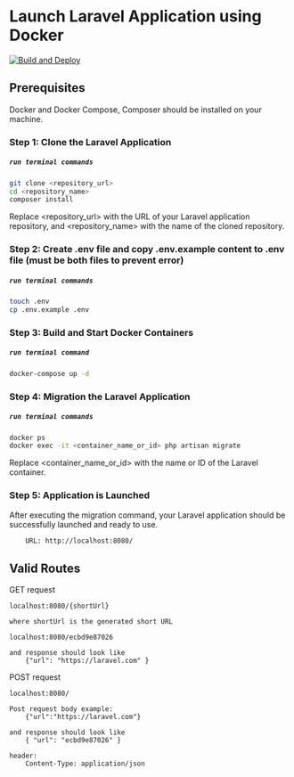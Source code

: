 # Launch Laravel Application using Docker
[![Build and Deploy](https://github.com/Imantz/slim-link/actions/workflows/main.yml/badge.svg)](https://github.com/Imantz/slim-link/actions/workflows/main.yml)

## Prerequisites
Docker and Docker Compose, Composer should be installed on your machine.

### Step 1: Clone the Laravel Application
##### `run terminal commands`
```sh 
git clone <repository_url>
cd <repository_name>
composer install
```
Replace <repository_url> with the URL of your Laravel application repository, and <repository_name> with the name of the cloned repository.

### Step 2: Create .env file and copy .env.example content to .env file (must be both files to prevent error) 
##### `run terminal commands`
```sh
touch .env
cp .env.example .env
```
### Step 3: Build and Start Docker Containers
##### `run terminal command`
```sh
docker-compose up -d
```
### Step 4: Migration the Laravel Application
##### `run terminal commands`
```sh
docker ps
docker exec -it <container_name_or_id> php artisan migrate
```
Replace <container_name_or_id> with the name or ID of the Laravel container.

### Step 5: Application is Launched

After executing the migration command, your Laravel application should be successfully launched and ready to use.

```sh
    URL: http://localhost:8080/
```

## Valid Routes

GET request

    localhost:8080/{shortUrl}
    
    where shortUrl is the generated short URL 

    localhost:8080/ecbd9e87026

    and response should look like 
        ​{"url": "https://laravel.com" }


POST request 
    
    localhost:8080/

    Post request body example:
        ​{"url":"https://laravel.com"}

    and response should look like
        { "url": "ecbd9e87026" }

    header:
        Content-Type: application/json


